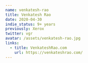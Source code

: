 ```yaml
---
name: venkatesh-rao
title: Venkatesh Rao
date: 2020-04-30
indie_status: 9+ years
previously: Xerox
twitter: vgr
avatar: /assets/venkatesh-rao.jpg
links:
  - title: VenkateshRao.com
    url: https://venkateshrao.com/
---
```

